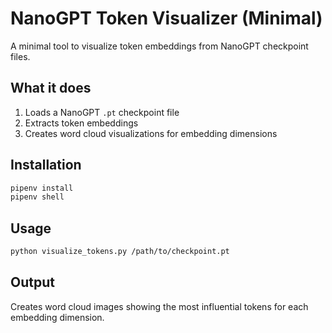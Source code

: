 # NanoGPT Token Visualizer (Minimal)

A minimal tool to visualize token embeddings from NanoGPT checkpoint files.

## What it does

1. Loads a NanoGPT `.pt` checkpoint file
2. Extracts token embeddings
3. Creates word cloud visualizations for embedding dimensions

## Installation

```bash
pipenv install
pipenv shell
```

## Usage

```bash
python visualize_tokens.py /path/to/checkpoint.pt
```

## Output

Creates word cloud images showing the most influential tokens for each embedding dimension.

